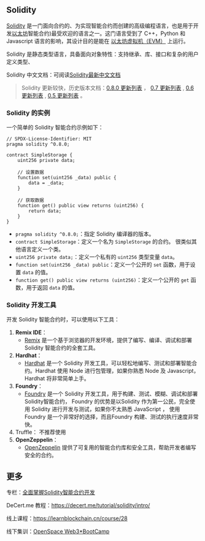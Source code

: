 ## Solidity 

[Solidity](https://learnblockchain.cn/docs/solidity/) 是一门面向合约的、为实现智能合约而创建的高级编程语言，也是用于开发[以太坊](https://learnblockchain.cn/tags/以太坊?map=EVM)智能合约)最受欢迎的语言之一。这门语言受到了 C++，Python 和 Javascript 语言的影响，其设计目的是能在 [以太坊虚拟机（EVM）](https://learnblockchain.cn/2019/04/09/easy-evm/) 上运行。

Solidity 是静态类型语言，具备面向对象特性：支持继承、库、接口和复杂的用户定义类型、

Solidity 中文文档：可阅读[Solidity最新中文文档](https://learnblockchain.cn/docs/solidity/) 

> Solidity 更新较快，历史版本文档：[0.8.0 更新列表](https://learnblockchain.cn/docs/solidity/080-breaking-changes.html) ， [0.7 更新列表](https://learnblockchain.cn/docs/solidity/070-breaking-changes.html) , [0.6 更新列表](https://learnblockchain.cn/docs/solidity/060-breaking-changes.html) , [0.5 更新列表](https://learnblockchain.cn/docs/solidity/050-breaking-changes.html) 。

### Solidity 的实例

一个简单的 Solidity 智能合约示例如下：

```solidity
// SPDX-License-Identifier: MIT
pragma solidity ^0.8.0;

contract SimpleStorage {
    uint256 private data;

    // 设置数据
    function set(uint256 _data) public {
        data = _data;
    }

    // 获取数据
    function get() public view returns (uint256) {
        return data;
    }
}
```

- `pragma solidity ^0.8.0;`：指定 Solidity 编译器的版本。
- `contract SimpleStorage`：定义一个名为 `SimpleStorage` 的合约。 很类似其他语言定义一个类。
- `uint256 private data;`：定义一个私有的 `uint256` 类型变量 `data`。
- `function set(uint256 _data) public`：定义一个公开的 `set` 函数，用于设置 `data` 的值。
- `function get() public view returns (uint256)`：定义一个公开的 `get` 函数，用于返回 `data` 的值。

### Solidity 开发工具

开发 Solidity 智能合约时，可以使用以下工具：

1. **Remix IDE**：
   - [Remix](https://remix.ethereum.org/) 是一个基于浏览器的开发环境，提供了编写、编译、调试和部署 Solidity 智能合约的全套工具。
2. **Hardhat**：
   - [Hardhat](https://learnblockchain.cn/tags/Hardhat?map=EVM) 是一个 Solidity 开发工具，可以轻松地编写、测试和部署智能合约。Hardhat 使用 Node 进行包管理，如果你熟悉 Node 及 Javascript， Hardhat 将非常简单上手。
3. **Foundry**：
   - [Foundry](https://learnblockchain.cn/tags/Foundry?map=EVM) 是一个 Solidity 开发工具，用于构建、测试、模糊、调试和部署Solidity智能合约， Foundry 的优势是以Solidity 作为第一公民，完全使用 Solidity 进行开发与测试，如果你不太熟悉 JavaScript ， 使用 Foundry 是一个非常好的选择，而且Foundry 构建、测试的执行速度非常快。
4. Truffle： 不推荐使用
5. **OpenZeppelin**：
   - [OpenZeppelin](https://learnblockchain.cn/tags/OpenZeppelin?map=EVM) 提供了可复用的智能合约库和安全工具，帮助开发者编写安全的合约。



## 更多



专栏：[全面掌握Solidity智能合约开发](https://learnblockchain.cn/column/1)

DeCert.me 教程：https://decert.me/tutorial/solidity/intro/

线上课程：https://learnblockchain.cn/course/28

线下集训：[OpenSpace Web3*BootCamp ](https://learnblockchain.cn/openspace/1)

